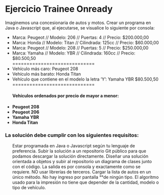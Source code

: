<h1>Ejercicio Trainee Onready</h1>

<p>Imaginemos una concesionaria de autos y motos.
Crear un programa en Java o Javascript que, al ejecutarse, se visualice lo siguiente por consola:</p>

<ul>
<li>Marca: Peugeot // Modelo: 206 // Puertas: 4 // Precio: $200.000,00</li>
<li>Marca: Honda // Modelo: Titan // Cilindrada: 125cc // Precio: $60.000,00</li>
<li>Marca: Peugeot // Modelo: 208 // Puertas: 5 // Precio: $250.000,00</li>
<li>Marca: Yamaha // Modelo: YBR // Cilindrada: 160cc // Precio: $80.500,50</li>
=============================
<li>Vehículo más caro: Peugeot 208 </li>
<li>Vehículo más barato: Honda Titan </li>
<li>Vehículo que contiene en el modelo la letra ‘Y’: Yamaha YBR $80.500,50</li>
=============================
<h4>Vehículos ordenados por precio de mayor a menor:<h4>
<li>Peugeot 208</li>
<li>Peugeot 206</li>
<li>Yamaha YBR</li>
<li>Honda Titan</li>
</ul>

<h3>La solución debe cumplir con los siguientes requisitos: </h3>
<ul>
Estar programada en Java o Javascript según tu lenguaje de preferencia.
Subir la solución a un repositorio Git público para que podamos descargar la solución directamente.
Diseñar una solución orientada a objetos y subir al repositorio un diagrama de clases junto con el código.
La salida es por consola y exactamente como se requiere.
NO usar librerías de terceros.
Cargar la lista de autos en un único método. No hay ingreso por pantalla °°de ningún tipo.
El algoritmo usado para la impresión no tiene que depender de la cantidad, modelo o tipo de vehículo. </ul>
